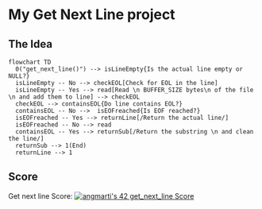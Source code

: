 # My Get Next Line project 


## The Idea
```mermaid
flowchart TD
  0("get_next_line()") --> isLineEmpty{Is the actual line empty or NULL?}
  isLineEmpty -- No --> checkEOL[Check for EOL in the line]
  isLineEmpty -- Yes --> read[Read \n BUFFER_SIZE bytes\n of the file \n and add them to line] --> checkEOL
  checkEOL --> containsEOL{Do line contains EOL?}
  containsEOL -- No -->  isEOFreached{Is EOF reached?}
  isEOFreached -- Yes --> returnLine[/Return the actual line/]
  isEOFreached -- No --> read 
  containsEOL -- Yes --> returnSub[/Return the substring \n and clean the line/]
  returnSub --> 1(End)
  returnLine --> 1
 ```

## Score
Get next line Score: [![angmarti's 42 get_next_line Score](https://badge42.vercel.app/api/v2/cl5nvqyx2001109jk9d48eq0s/project/2670153)](https://github.com/angelidito/42/tree/main/Cursus/Get%20Next%20Line)
